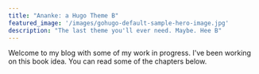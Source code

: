 ```yaml
---
title: "Ananke: a Hugo Theme B"
featured_image: '/images/gohugo-default-sample-hero-image.jpg'
description: "The last theme you'll ever need. Maybe. Hee B"
---
```

Welcome to my blog with some of my work in progress. I've been working on this book idea. You can read some of the chapters below.
